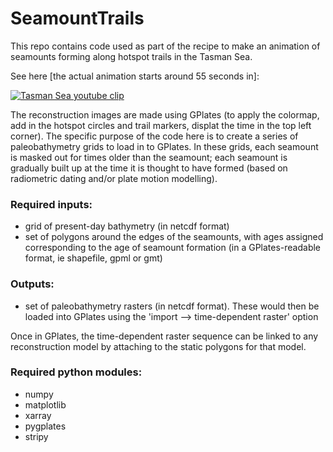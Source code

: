 # SeamountTrails

This repo contains code used as part of the recipe to make an animation of seamounts forming along hotspot trails in the Tasman Sea. 

See here [the actual animation starts around 55 seconds in]: 

[![Tasman Sea youtube clip](http://img.youtube.com/vi/ueoTvirXFbc/0.jpg)](https://www.youtube.com/watch?v=ueoTvirXFbc&t=54 )

The reconstruction images are made using GPlates (to apply the colormap, add in the hotspot circles and trail markers, displat the time in the top left corner). The specific purpose of the code here is to create a series of paleobathymetry grids to load in to GPlates. In these grids, each seamount is masked out for times older than the seamount; each seamount is gradually built up at the time it is thought to have formed (based on radiometric dating and/or plate motion modelling).

### Required inputs:
   
- grid of present-day bathymetry (in netcdf format) 
- set of polygons around the edges of the seamounts, with ages assigned corresponding to the age of seamount formation (in a GPlates-readable format, ie shapefile, gpml or gmt)

### Outputs:
- set of paleobathymetry rasters (in netcdf format). These would then be loaded into GPlates using the 'import --> time-dependent raster' option

Once in GPlates, the time-dependent raster sequence can be linked to any reconstruction model by attaching to the static polygons for that model.

### Required python modules:
- numpy
- matplotlib
- xarray
- pygplates
- stripy
